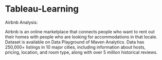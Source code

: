 # Tableau-Learning



Airbnb Analysis:

Airbnb is an online marketplace that connects people who want to rent out their homes with people who are looking for accommodations in that locale. 
Dataset is available on Data Playground of Maven Analytics. Data has 250,000+ listings in 10 major cities, including information about hosts, pricing, location, and room type, along with over 5 million historical reviews.
